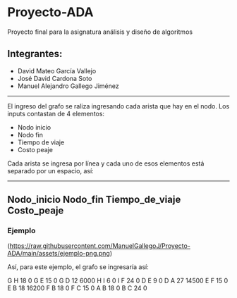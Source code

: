 # Proyecto-ADA
Proyecto final para la asignatura análisis y diseño de algoritmos

## Integrantes:

- David Mateo García Vallejo
- José David Cardona Soto
- Manuel Alejandro Gallego Jiménez

***

El ingreso del grafo se raliza ingresando cada arista que hay en el nodo.
Los inputs contastan de 4 elementos: 

- Nodo inicio
- Nodo fin
- Tiempo de viaje 
- Costo peaje

Cada arista se ingresa por línea y cada uno de esos elementos está separado por un espacio, así:

---    
Nodo_inicio Nodo_fin Tiempo_de_viaje Costo_peaje   
---
### Ejemplo
(https://raw.githubusercontent.com/ManuelGallegoJ/Proyecto-ADA/main/assets/ejemplo-png.png)

Así, para este ejemplo, el grafo se ingresaría así: 

G H 18 0
G E 15 0
G D 12 6000
H I 6 0
I F 24 0
D E 9 0
D A 27 14500
E F 15 0
E B 18 16200
F B 18 0
F C 15 0
A B 18 0
B C 24 0
